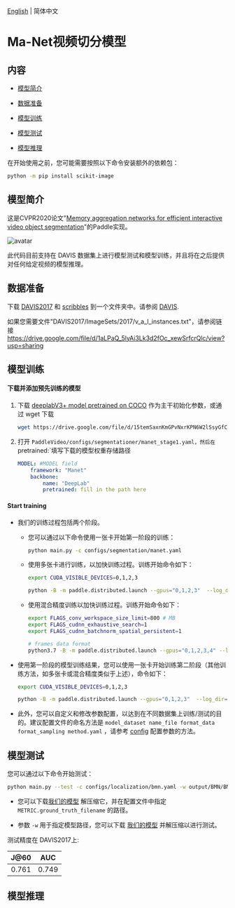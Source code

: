 [English](../en/manet.md) | 简体中文

# Ma-Net视频切分模型

## 内容

- [模型简介](#模型简介)

- [数据准备](#数据准备)

- [模型训练](#模型训练)

- [模型测试](#模型测试)

- [模型推理](#模型推理)

在开始使用之前，您可能需要按照以下命令安装额外的依赖包：
```bash
python -m pip install scikit-image
```

## 模型简介

这是CVPR2020论文"[Memory aggregation networks for efficient interactive video object segmentation](https://arxiv.org/abs/2003.13246)"的Paddle实现。

![avatar](../../../images/1836-teaser.gif)

此代码目前支持在 DAVIS 数据集上进行模型测试和模型训练，并且将在之后提供对任何给定视频的模型推理。


## 数据准备

下载 [DAVIS2017](https://data.vision.ee.ethz.ch/csergi/share/davis/DAVIS-2017-trainval-480p.zip) 和 [scribbles](https://data.vision.ee.ethz.ch/csergi/share/DAVIS-Interactive/DAVIS-2017-scribbles-trainval.zip) 到一个文件夹中。请参阅 [DAVIS](https://davischallenge.org/davis2017/code.html).

如果您需要文件"DAVIS2017/ImageSets/2017/v_a_l_instances.txt"，请参阅链接 https://drive.google.com/file/d/1aLPaQ_5lyAi3Lk3d2fOc_xewSrfcrQlc/view?usp=sharing


## 模型训练

#### 下载并添加预先训练的模型

1. 下载  [deeplabV3+ model pretrained on COCO](https://drive.google.com/file/d/15temSaxnKmGPvNxrKPN6W2lSsyGfCtTB/view?usp=sharing) 作为主干初始化参数，或通过 wget 下载

   ```bash
   wget https://drive.google.com/file/d/15temSaxnKmGPvNxrKPN6W2lSsyGfCtTB/view?usp=sharing
   ```

2. 打开 `PaddleVideo/configs/segmentationer/manet_stage1.yaml，然后在`pretrained:`填写下载的模型权重存储路径

   ```yaml
   MODEL: #MODEL field
       framework: "Manet"
       backbone:
           name: "DeepLab"
           pretrained: fill in the path here
   ```

#### Start training

- 我们的训练过程包括两个阶段。

  - 您可以通过以下命令使用一张卡开始第一阶段的训练：

    ```bash
    python main.py -c configs/segmentation/manet.yaml
    ```

  - 使用多张卡进行训练，以加快训练过程。训练开始命令如下：

    ```bash
    export CUDA_VISIBLE_DEVICES=0,1,2,3

    python -B -m paddle.distributed.launch --gpus="0,1,2,3"  --log_dir=log_manet_stage1 main.py -c configs/segmentation/manet.yaml
    ```

  - 使用混合精度训练以加快训练过程。训练开始命令如下：

    ```bash
    export FLAGS_conv_workspace_size_limit=800 # MB
    export FLAGS_cudnn_exhaustive_search=1
    export FLAGS_cudnn_batchnorm_spatial_persistent=1

    # frames data format
    python3.7 -B -m paddle.distributed.launch --gpus="0,1,2,3,4" --log_dir=log_manet_stage1 main.py --amp -c configs/segmentation/manet.yaml
    ```

- 使用第一阶段的模型训练结果，您可以使用一张卡开始训练第二阶段（其他训练方法，如多张卡或混合精度类似于上述），命令如下：

  ```bash
  export CUDA_VISIBLE_DEVICES=0,1,2,3

  python -B -m paddle.distributed.launch --gpus="0,1,2,3"  --log_dir=log_manet_stage1 main.py  --validate -c configs/segmentation/manet_stage2.yaml
  ```

- 此外，您可以自定义和修改参数配置，以达到在不同数据集上训练/测试的目的。建议配置文件的命名方法是 `model_dataset name_file format_data format_sampling method.yaml` ，请参考 [config](../../tutorials/config.md) 配置参数的方法。




## 模型测试

您可以通过以下命令开始测试：

```bash
python main.py --test -c configs/localization/bmn.yaml -w output/BMN/BMN_epoch_00009.pdparams -o DATASET.test_batch_size=1
```

- 您可以下载[我们的模型](https://drive.google.com/file/d/1JjYNha40rtEYKKKFtDv06myvpxagl5dW/view?usp=sharing) 解压缩它，并在配置文件中指定`METRIC.ground_truth_filename` 的路径。

- 参数 `-w` 用于指定模型路径，您可以下载 [我们的模型](https://drive.google.com/file/d/1JjYNha40rtEYKKKFtDv06myvpxagl5dW/view?usp=sharing) 并解压缩以进行测试。


测试精度在 DAVIS2017上:

| J@60  |  AUC  |
| :---: | :---: |
| 0.761 | 0.749 |



## 模型推理
